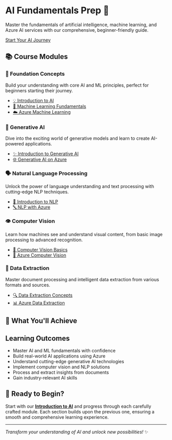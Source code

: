 <!-- MkDocs deployment -->
<div class="hero-section">
  <div class="hero-content">
    <h1 class="hero-title">AI Fundamentals Prep 🚀</h1>
    <p class="hero-subtitle">Master the fundamentals of artificial intelligence, machine learning, and Azure AI services with our comprehensive, beginner-friendly guide.</p>
    <a href="00-introduction/" class="hero-cta">Start Your AI Journey</a>
  </div>
</div>

## 📚 Course Modules

### 🎯 Foundation Concepts
Build your understanding with core AI and ML principles, perfect for beginners starting their journey.

- [💡 Introduction to AI](00-introduction/)
- [🤖 Machine Learning Fundamentals](01-machinelearning/)
- [☁️ Azure Machine Learning](02-Azure-ML/)

### 🎨 Generative AI
Dive into the exciting world of generative models and learn to create AI-powered applications.

- [✨ Introduction to Generative AI](03-genai-intro/)
- [🌐 Generative AI on Azure](04-genai-azure/)

### 🗣️ Natural Language Processing
Unlock the power of language understanding and text processing with cutting-edge NLP techniques.

- [📝 Introduction to NLP](05-intoNLP/)
- [🔤 NLP with Azure](06-NLPAzure/)

### 👁️ Computer Vision
Learn how machines see and understand visual content, from basic image processing to advanced recognition.

- [🎯 Computer Vision Basics](07-computervision/)
- [👀 Azure Computer Vision](08-azurecomputervision/)

### 📄 Data Extraction
Master document processing and intelligent data extraction from various formats and sources.

- [🔍 Data Extraction Concepts](09-dataextraction/)
- [📊 Azure Data Extraction](10-azuredataextraction/)

## 🎯 What You'll Achieve

<div class="learning-objectives">
  <h2>Learning Outcomes</h2>
  <ul>
    <li>Master AI and ML fundamentals with confidence</li>
    <li>Build real-world AI applications using Azure</li>
    <li>Understand cutting-edge generative AI technologies</li>
    <li>Implement computer vision and NLP solutions</li>
    <li>Process and extract insights from documents</li>
    <li>Gain industry-relevant AI skills</li>
  </ul>
</div>

## 🚀 Ready to Begin?

Start with our **[Introduction to AI](00-introduction/)** and progress through each carefully crafted module. Each section builds upon the previous one, ensuring a smooth and comprehensive learning experience.

---

*Transform your understanding of AI and unlock new possibilities!* ✨
